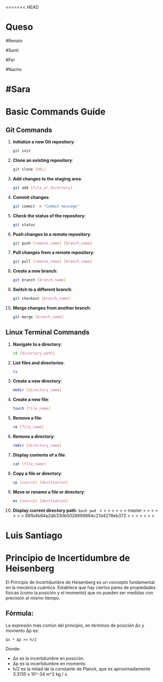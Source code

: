 <<<<<<< HEAD

# Queso

#Renato

#Santi

#Fer

#Nacho

# #Sara

# Basic Commands Guide

## Git Commands

1. **Initialize a new Git repository**:

   ```bash
   git init
   ```

2. **Clone an existing repository**:

   ```bash
   git clone [URL]
   ```

3. **Add changes to the staging area**:

   ```bash
   git add [file_or_directory]
   ```

4. **Commit changes**:

   ```bash
   git commit -m "Commit message"
   ```

5. **Check the status of the repository**:

   ```bash
   git status
   ```

6. **Push changes to a remote repository**:

   ```bash
   git push [remote_name] [branch_name]
   ```

7. **Pull changes from a remote repository**:

   ```bash
   git pull [remote_name] [branch_name]
   ```

8. **Create a new branch**:

   ```bash
   git branch [branch_name]
   ```

9. **Switch to a different branch**:

   ```bash
   git checkout [branch_name]
   ```

10. **Merge changes from another branch**:
    ```bash
    git merge [branch_name]
    ```

## Linux Terminal Commands

1. **Navigate to a directory**:

   ```bash
   cd [directory_path]
   ```

2. **List files and directories**:

   ```bash
   ls
   ```

3. **Create a new directory**:

   ```bash
   mkdir [directory_name]
   ```

4. **Create a new file**:

   ```bash
   touch [file_name]
   ```

5. **Remove a file**:

   ```bash
   rm [file_name]
   ```

6. **Remove a directory**:

   ```bash
   rmdir [directory_name]
   ```

7. **Display contents of a file**:

   ```bash
   cat [file_name]
   ```

8. **Copy a file or directory**:

   ```bash
   cp [source] [destination]
   ```

9. **Move or rename a file or directory**:

   ```bash
   mv [source] [destination]
   ```

10. **Display current directory path**:
    `bash
pwd
` > > > > > > > master > > > > > > > 69fb4b64a2db330b5028899894c21d4278eb372 > > > > > > >

# Luis Santiago

# Principio de Incertidumbre de Heisenberg

El Principio de Incertidumbre de Heisenberg es un concepto fundamental en la mecánica cuántica. Establece que hay ciertos pares de propiedades físicas (como la posición y el momento) que no pueden ser medidas con precisión al mismo tiempo.

## Fórmula:

La expresión más común del principio, en términos de posición Δx y momento Δp es:

`Δx * Δp >= h/2`

Donde:

- Δx es la incertidumbre en posición.
- Δp es la incertidumbre en momento.
- h/2 es la mitad de la constante de Planck, que es aproximadamente 3.3135 x 10^-34 m^2 kg / s.
